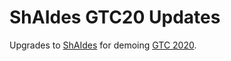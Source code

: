 # ShAIdes GTC20 Updates

Upgrades to [ShAIdes](https://github.com/nickbild/shaides) for demoing [GTC 2020](https://www.nvidia.com/en-us/gtc/).
